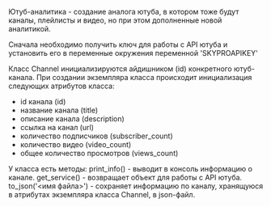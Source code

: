 Ютуб-аналитика - создание аналога ютуба, в котором тоже будут каналы, плейлисты и видео, но при этом дополненные новой аналитикой.

Сначала необходимо получить ключ для работы с API ютуба и установить его в переменные окружения переменной 'SKYPROAPIKEY'

Класс Channel инициализируются айдишником (id) конкретного ютуб-канала.
При создании экземпляра класса происходит инициализация следующих атрибутов класса:
- id канала (id)
- название канала (title)
- описание канала (description)
- ссылка на канал (url)
- количество подписчиков (subscriber_count)
- количество видео (video_count)
- общее количество просмотров (views_count)

У класса есть методы:
print_info() - выводит в консоль информацию о канале.
get_service() - возвращает объект для работы с API ютуба. 
to_json('<имя файла>') - сохраняет информацию по каналу, хранящуюся в атрибутах экземпляра класса Channel, в json-файл.
